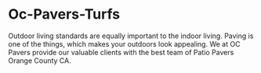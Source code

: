 # Oc-Pavers-Turfs
Outdoor living standards are equally important to the indoor living. Paving is one of the things, which makes your outdoors look appealing. We at OC Pavers provide our valuable clients with the best team of Patio Pavers Orange County CA.
